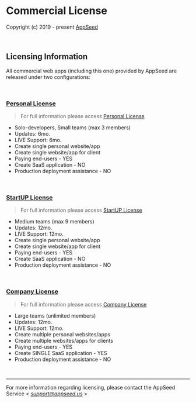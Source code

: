 # Commercial License

Copyright (c) 2019 - present [AppSeed](http://appseed.us/)

<br />

## Licensing Information

All commercial web apps (including this one) provided by AppSeed are released under two configurations:

<br />

### [Personal License](https://github.com/app-generator/license-personal)

> For full information please access [Personal License](https://github.com/app-generator/license-personal)

- Solo-developers, Small teams (max 3 members) 
- Updates: 6mo.
- LIVE Support: 6mo.
- Create single personal website/app
- Create single website/app for client
- Paying end-users - YES
- Create SaaS application - NO
- Production deployment assistance - NO

<br />

### [StartUP License](https://github.com/app-generator/license-startup)

> For full information please access [StartUP License](https://github.com/app-generator/license-startup)

- Medium teams (max 9 members) 
- Updates: 12mo.
- LIVE Support: 12mo.
- Create single personal website/app
- Create single website/app for client
- Paying end-users - YES
- Create SaaS application - NO
- Production deployment assistance - NO

<br />

### [Company License](https://github.com/app-generator/license-company)

> For full information please access [Company License](https://github.com/app-generator/license-company)

- Large teams (unlimited members) 
- Updates: 12mo.
- LIVE Support: 12mo.
- Create multiple personal websites/apps
- Create multiple websites/apps for clients
- Paying end-users - YES
- Create SINGLE SaaS application - YES
- Production deployment assistance - NO

<br />

---
For more information regarding licensing, please contact the AppSeed Service < *support@appseed.us* >
